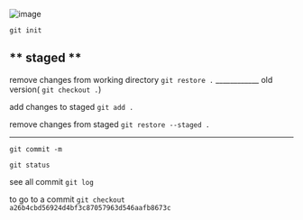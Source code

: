 ![image](https://user-images.githubusercontent.com/12442613/199898145-12bed365-14ea-479c-a42f-ec4ce83700b2.png)


```git init```


** staged **
----

remove changes from working directory 
```git restore .```  ____________ old version( `git checkout .`)


add changes to staged 
```git add .```

remove changes from staged 
```git restore --staged . ```



-----

``` git commit -m  ```

``` git status  ```

see all commit
``` git log ```


to go to a commit 
``` git checkout  a26b4cbd56924d4bf3c87057963d546aafb8673c ```
















